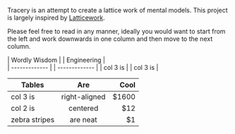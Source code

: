 Tracery is an attempt to create a lattice work of mental models. This project is largely inspired by [Latticework](https://ltcwrk.com/introduction/).

Please feel free to read in any manner, ideally you would want to start from the left and work downwards in one column and then move to the next column.


| Wordly Wisdom |                  | Engineering   |                 
| ------------- |                  | ------------- |
| col 3 is      |                  | col 3 is      |




| Tables        | Are           | Cool  |
| ------------- |:-------------:| -----:|
| col 3 is      | right-aligned | $1600 |
| col 2 is      | centered      |   $12 |
| zebra stripes | are neat      |    $1 |